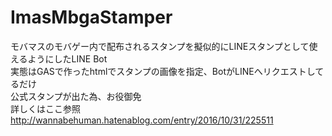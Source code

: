 # ImasMbgaStamper
モバマスのモバゲー内で配布されるスタンプを擬似的にLINEスタンプとして使えるようにしたLINE Bot  
実態はGASで作ったhtmlでスタンプの画像を指定、BotがLINEへリクエストしてるだけ  
公式スタンプが出た為、お役御免  
詳しくはここ参照  
http://wannabehuman.hatenablog.com/entry/2016/10/31/225511